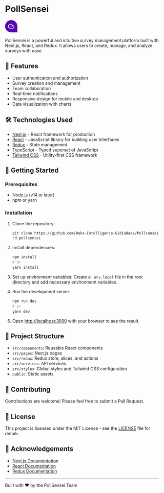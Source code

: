 # PollSensei

![PollSensei Logo](src/assets/images/pollsensei-logo.png)

PollSensei is a powerful and intuitive survey management platform built with Next.js, React, and Redux. It allows users to create, manage, and analyze surveys with ease.

## 🚀 Features

- User authentication and authorization
- Survey creation and management
- Team collaboration
- Real-time notifications
- Responsive design for mobile and desktop
- Data visualization with charts

## 🛠️ Technologies Used

- [Next.js](https://nextjs.org/) - React framework for production
- [React](https://reactjs.org/) - JavaScript library for building user interfaces
- [Redux](https://redux.js.org/) - State management
- [TypeScript](https://www.typescriptlang.org/) - Typed superset of JavaScript
- [Tailwind CSS](https://tailwindcss.com/) - Utility-first CSS framework

## 🏁 Getting Started

### Prerequisites

- Node.js (v14 or later)
- npm or yarn

### Installation

1. Clone the repository:

   ```bash
   git clone https://github.com/Oaks-Intelligence-GidiaOaks/Pollsensei-web-new.git
   cd pollsensei
   ```

2. Install dependencies:

   ```bash
   npm install
   # or
   yarn install
   ```

3. Set up environment variables:
   Create a `.env.local` file in the root directory and add necessary environment variables.

4. Run the development server:

   ```bash
   npm run dev
   # or
   yarn dev
   ```

5. Open [http://localhost:3000](http://localhost:3000) with your browser to see the result.

## 📁 Project Structure

- `src/components`: Reusable React components
- `src/pages`: Next.js pages
- `src/redux`: Redux store, slices, and actions
- `src/services`: API services
- `src/styles`: Global styles and Tailwind CSS configuration
- `public`: Static assets

## 🤝 Contributing

Contributions are welcome! Please feel free to submit a Pull Request.

## 📄 License

This project is licensed under the MIT License - see the [LICENSE](LICENSE) file for details.

## 🙏 Acknowledgements

- [Next.js Documentation](https://nextjs.org/docs)
- [React Documentation](https://reactjs.org/docs)
- [Redux Documentation](https://redux.js.org/introduction/getting-started)

---

Built with ❤️ by the PollSensei Team
